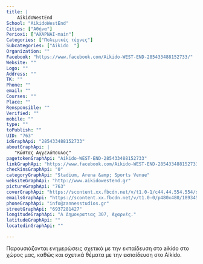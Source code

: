 ```yaml
---
title: |
    AikidoWestEnd
School: "AikidoWestEnd"
Cities: ["Αθήνα"]
Perioxi: ["ΑΧΑΡΝΑΙ-main"]
Categories: ["Πολεμικές τέχνες"]
Subcategories: ["Aikido  "]
Organization: ""
Facebook: "https://www.facebook.com/Aikido-WEST-END-285433488152733/"
Website: ""
Logo: ""
Address: ""
TK: ""
Phone: ""
email: ""
Courses: ""
Place: ""
Rensponsible: ""
Verified: ""
mobile: ""
type: ""
toPublish: ""
UID: "763"
idGraphApi: "285433488152733"
aboutGraphApi: | 
   "Κώστας Αγγελόπουλος"
pagetokenGraphApi: "Aikido-WEST-END-285433488152733"
linkGraphApi: "https://www.facebook.com/Aikido-WEST-END-285433488152733/"
checkinsGraphApi: "0"
categoryGraphApi: "Stadium, Arena &amp; Sports Venue"
websiteGraphApi: "http://www.aikidowestend.gr"
pictureGraphApi: "763"
coverGraphApi: "https://scontent.xx.fbcdn.net/v/t1.0-1/c44.44.554.554/s50x50/320140_285444734818275_1521651572_n.jpg?oh=15a36ccbefa7ccac02b9538efb5bdfc3&amp;oe=5B3B3198"
emailsGraphApi: "https://scontent.xx.fbcdn.net/v/t1.0-0/p480x480/189345_513344165361663_1899622106_n.jpg?oh=a58b0bd1a707695af6cb36a6c26cd06e&amp;oe=5B466121"
phoneGraphApi: "info@zannesstudios.gr"
streetGraphApi: "6937281427"
longitudeGraphApi: "Λ Δημοκρατιας 307, Αχαρνές."
latitudeGraphApi: ""
locatedinGraphApi: ""

---
```


Παρουσιάζονται ενημερώσεις σχετικά με την εκπαίδευση στο aikido στο χώρος μας, καθώς και σχετικά θέματα με την εκπαίδευση στο Aikido.

